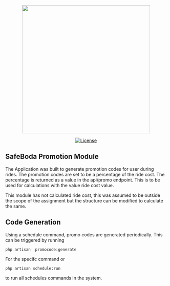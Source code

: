 <p align="center"><a href="https://laravel.com" target="_blank"><img src="https://raw.githubusercontent.com/laravel/art/master/logo-lockup/5%20SVG/2%20CMYK/1%20Full%20Color/laravel-logolockup-cmyk-red.svg" width="400"></a></p>

<p align="center">
<a href="https://packagist.org/packages/laravel/framework"><img src="https://img.shields.io/packagist/l/laravel/framework" alt="License"></a>
</p>

## SafeBoda Promotion Module 

The Application was built to generate promotion codes for user during rides. The promotion codes are set to be a percentage of the ride cost. The percentage is returned as a value in the api/promo endpoint. This is to be used for calculations with the value ride cost value. 

This module has not calculated ride cost, this was assumed to be outside the scope of the assignment but the structure can be modified to calculate the same.

## Code Generation

Using a schedule command, promo codes are generated periodically. This can be triggered by running

```
php artisan  promocode:generate
```
For the specifc command or 

```
php artisan schedule:run
```
to run all schedules commands in the system.

## 


